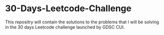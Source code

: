 # 30-Days-Leetcode-Challenge
This repositry will contain the solutions to the problems that I will be solving in the 30 days Leetcode challenge launched by GDSC CUI.
